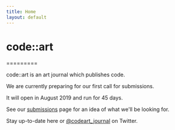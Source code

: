```yaml
---
title: Home
layout: default
---
```


<span class="has-text-primary">code</span>::<span class="has-text-info">art</span>
==========
<p>=========</p>
<p></p>

<span class="has-text-primary">code</span>::<span class="has-text-info">art</span> is an <span class="has-text-info">art</span> journal which publishes <span class="has-text-primary">code</span>.
<p></p>
We are currently preparing for our first call for submissions. 

It will open in August 2019 and run for 45 days.

See our [submissions](submit) page for an idea of what we'll be looking for.

Stay up-to-date here or [@codeart_journal](https://twitter.com/codeart_journal) on Twitter.
